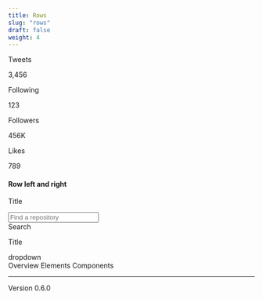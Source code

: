 ```yaml
---
title: Rows
slug: "rows"
draft: false
weight: 4
---
```


<section>
  <nav class="row--mobile">
    <div class="row__item">
      <div class="t--center">
        <p>Tweets</p>
        <p>3,456</p>
      </div>
    </div>
    <div class="row__item">
      <div class="t--center">
        <p>Following</p>
        <p>123</p>
      </div>
    </div>
    <div class="row__item">
      <div class="t--center">
        <p>Followers</p>
        <p>456K</p>
      </div>
    </div>
    <div class="row__item">
      <div class="t--center">
        <p>Likes</p>
        <p>789</p>
      </div>
    </div>
  </nav>
</section>

<section>
  <h4 class="t--center">Row left and right</h4>
  <nav class="row">
    <div class="row__left">
      <div class="row__item">
        <p class="h--4">Title</p>
      </div>
    </div>
    <div class="row__right">
      <div class="row__item">
        <div class="chained-fields">
          <div>
            <input class="input" type="text" placeholder="Find a repository">
          </div>
          <div>
            <a class="button">Search</a>
          </div>
        </div>
      </div>
    </div>
  </nav>
</section>


<section>
  <nav class="row">
    <div class="row__left">
      <div class="row__item">
        <p class="h--4">Title</p>
      </div>
    </div>
    <div class="row__right">
      <div class="row__item">
        <div class="dropdown">
          <a class="dropdown__item button">dropdown</a>
          <div class="dropdown__menu">
            <a class="dropdown__menu-item">Overview</a>
            <a class="dropdown__menu-item">Elements</a>
            <a class="dropdown__menu-item">Components</a>
            <hr class="dropdown__menu__divider">
            <a class="dropdown__menu-item">Version 0.6.0</a>
          </div>
        </div>
      </div>
    </div>
  </nav>
</section>
